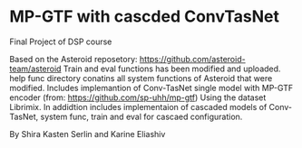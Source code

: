 # MP-GTF with cascded ConvTasNet

Final Project of DSP course

Based on the Asteroid reposetory: https://github.com/asteroid-team/asteroid
Train and eval functions has been modified and uploaded. help func directory conatins all system functions of Asteroid that were modified.
Includes implemantion of Conv-TasNet single model with MP-GTF encoder (from: https://github.com/sp-uhh/mp-gtf) Using the dataset Librimix. 
In addidtion includes implementaion of cascaded models of Conv-TasNet, system func, train and eval for cascaed configuration.

By Shira Kasten Serlin and Karine Eliashiv
